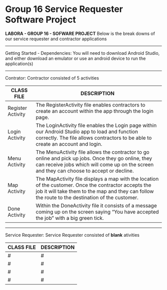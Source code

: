 # Group 16 Service Requester Software Project 

**LABORA - GROUP 16 - SOFWARE PROJECT**
Below is the break downs of our service requester and contractor applications

______________________________________

Getting Started - Dependencies:
You will need to download Android Studio, and either download an emulator or use an android device to run the application(s)

______________________________________

Contrator:
Contractor consisted of 5 activities

| **CLASS FILE** | **DESCRIPTION** |
| --- | --- |
| Register Activity | The RegisterActivity file enables contractors to create an account within the app through the login page.  | 
| Login Activity | The LoginActivity file enables the Login page within our Android Studio app to load and function correctly. The file allows contractors to be able to create an account and login. | 
| Menu Activity | The MenuActivity file allows the contractor to go online and pick up jobs. Once they go online, they can receive jobs which will come up on the screen and they can choose to accept or decline.| 
| Map Activity | The MapActivity file displays a map with the location of the customer. Once the contractor accepts the job it will take them to the map and they can follow the route to the destination of the customer. |
| Done Activity | Within the DoneActivity file it consists of a message coming up on the screen saying “You have accepted the job” with a big green tick. |


_______________________________________

Service Requester:
Service Requester consisted of **blank** ativities

| **CLASS FILE** | **DESCRIPTION** |
| --- | --- |  
| # | # |
| # | # |
| # | # |
| # | # |


